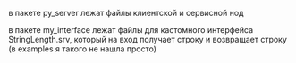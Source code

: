 в пакете py_server лежат файлы клиентской и сервисной нод

в пакете my_interface лежат файлы для кастомного интерфейса StringLength.srv, который на вход получает строку и возвращает строку (в examples я такого не нашла просто)
